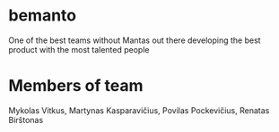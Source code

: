 # bemanto
One of the best teams without Mantas out there developing the best product with the most talented people

# Members of team

Mykolas Vitkus,
Martynas Kasparavičius,
Povilas Pockevičius,
Renatas Birštonas
